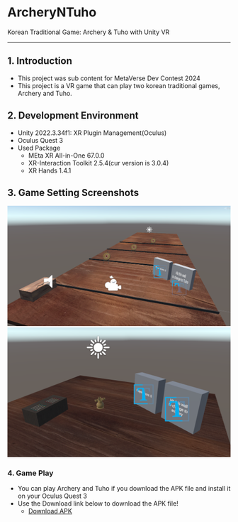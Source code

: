 # ArcheryNTuho

Korean Traditional Game: Archery & Tuho with Unity VR

---

## 1. Introduction

- This project was sub content for MetaVerse Dev Contest 2024
- This project is a VR game that can play two korean traditional games, Archery and Tuho.

## 2. Development Environment

- Unity 2022.3.34f1: XR Plugin Management(Oculus)
- Oculus Quest 3
- Used Package
  - MEta XR All-in-One 67.0.0
  - XR-Interaction Toolkit 2.5.4(cur version is 3.0.4)
  - XR Hands 1.4.1

## 3. Game Setting Screenshots

![image](https://github.com/GatsLee/ArcheryNTuho/blob/master/ScreenShots/1.png)
![image](https://github.com/GatsLee/ArcheryNTuho/blob/master/ScreenShots/2.png)

### 4. Game Play

- You can play Archery and Tuho if you download the APK file and install it on your Oculus Quest 3
- Use the Download link below to download the APK file!
  - [Download APK](https://drive.google.com/file/d/1lhZXMIGcOTeTbHuifyLrAM0PJHAHl_XH/view?usp=drive_link)
